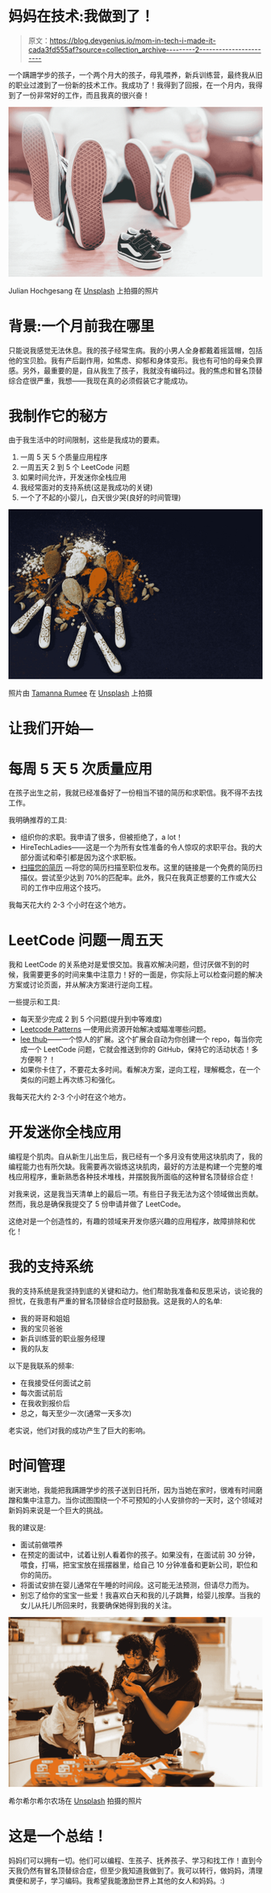 # 妈妈在技术:我做到了！

> 原文：<https://blog.devgenius.io/mom-in-tech-i-made-it-cada3fd555af?source=collection_archive---------2----------------------->

一个蹒跚学步的孩子，一个两个月大的孩子，母乳喂养，新兵训练营，最终我从旧的职业过渡到了一份新的技术工作。我成功了！我得到了回报，在一个月内，我得到了一份非常好的工作，而且我真的很兴奋！

![](img/e27c97d733ec212a154bc683e598b996.png)

Julian Hochgesang 在 [Unsplash](https://unsplash.com?utm_source=medium&utm_medium=referral) 上拍摄的照片

# **背景:一个月前我在哪里**

只能说我感觉无法休息。我的孩子经常生病。我的小男人全身都戴着摇篮帽，包括他的宝贝脸。我有产后副作用，如焦虑、抑郁和身体变形。我也有可怕的母亲负罪感。另外，最重要的是，自从我生了孩子，我就没有编码过。我的焦虑和冒名顶替综合症很严重，我想——我现在真的必须假装它才能成功。

# 我制作它的秘方

由于我生活中的时间限制，这些是我成功的要素。

1.  一周 5 天 5 个质量应用程序
2.  一周五天 2 到 5 个 LeetCode 问题
3.  如果时间允许，开发迷你全栈应用
4.  我经常面对的支持系统(这是我成功的关键)
5.  一个了不起的小婴儿，白天很少哭(良好的时间管理)

![](img/15ffd5b2b7a3a228750043cb387830ac.png)

照片由 [Tamanna Rumee](https://unsplash.com/@tamanna_rumee?utm_source=medium&utm_medium=referral) 在 [Unsplash](https://unsplash.com?utm_source=medium&utm_medium=referral) 上拍摄

# 让我们开始—

# **每周 5 天 5 次质量应用**

在孩子出生之前，我就已经准备好了一份相当不错的简历和求职信。我不得不去找工作。

我明确推荐的工具:

*   组织你的求职。我申请了很多，但被拒绝了，a lot！
*   HireTechLadies——这是一个为所有女性准备的令人惊叹的求职平台。我的大部分面试和牵引都是因为这个求职板。
*   [扫描您的简历](https://cultivatedculture.com/resume-scanner/) —将您的简历扫描至职位发布。这里的链接是一个免费的简历扫描仪。尝试至少达到 70%的匹配率。此外，我只在我真正想要的工作或大公司的工作中应用这个技巧。

我每天花大约 2-3 个小时在这个地方。

# LeetCode 问题一周五天

我和 LeetCode 的关系绝对是爱恨交加。我喜欢解决问题，但讨厌做不到的时候，我需要更多的时间来集中注意力！好的一面是，你实际上可以检查问题的解决方案或讨论页面，并从解决方案进行逆向工程。

一些提示和工具:

*   每天至少完成 2 到 5 个问题(提升到中等难度)
*   [Leetcode Patterns](https://seanprashad.com/leetcode-patterns/) —使用此资源开始解决或瞄准哪些问题。
*   [lee thub](https://chrome.google.com/webstore/detail/leethub/aciombdipochlnkbpcbgdpjffcfdbggi?hl=en)——一个惊人的扩展。这个扩展会自动为你创建一个 repo，每当你完成一个 LeetCode 问题，它就会推送到你的 GitHub，保持它的活动状态！多方便啊？！
*   如果你卡住了，不要花太多时间。看解决方案，逆向工程，理解概念，在一个类似的问题上再次练习和强化。

我每天花大约 2-3 个小时在这个地方。

# 开发迷你全栈应用

编程是个肌肉。自从新生儿出生后，我已经有一个多月没有使用这块肌肉了，我的编程能力也有所欠缺。我需要再次锻炼这块肌肉，最好的方法是构建一个完整的堆栈应用程序，重新熟悉各种技术堆栈，并摆脱我所面临的这种冒名顶替综合症！

对我来说，这是我当天清单上的最后一项。有些日子我无法为这个领域做出贡献。然而，我总是确保我提交了 5 份申请并做了 LeetCode。

这绝对是一个创造性的，有趣的领域来开发你感兴趣的应用程序，故障排除和优化！

# 我的支持系统

我的支持系统是我坚持到底的关键和动力。他们帮助我准备和反思采访，谈论我的担忧，在我患有严重的冒名顶替综合症时鼓励我。这是我的人的名单:

*   我的哥哥和姐姐
*   我的宝贝爸爸
*   新兵训练营的职业服务经理
*   我的队友

以下是我联系的频率:

*   在我接受任何面试之前
*   每次面试前后
*   在我收到报价后
*   总之，每天至少一次(通常一天多次)

老实说，他们对我的成功产生了巨大的影响。

# 时间管理

谢天谢地，我能把我蹒跚学步的孩子送到日托所，因为当她在家时，很难有时间磨蹭和集中注意力。当你试图围绕一个不可预知的小人安排你的一天时，这个领域对新妈妈来说是一个巨大的挑战。

我的建议是:

*   面试前做喂养
*   在预定的面试中，试着让别人看着你的孩子。如果没有，在面试前 30 分钟，喂食，打嗝，把宝宝放在摇摆器里，给自己 10 分钟准备和更新公司，职位和你的简历。
*   将面试安排在婴儿通常在午睡的时间段。这可能无法预测，但请尽力而为。
*   别忘了给你的宝宝一些爱！我喜欢白天和我的儿子跳舞，给婴儿按摩。当我的女儿从托儿所回来时，我要确保她得到我的关注。

![](img/e2a08f24a86075c703819091f58dfb10.png)

希尔希尔希尔农场在 [Unsplash](https://unsplash.com?utm_source=medium&utm_medium=referral) 拍摄的照片

# 这是一个总结！

妈妈们可以拥有一切。他们可以编程、生孩子、抚养孩子、学习和找工作！直到今天我仍然有冒名顶替综合症，但至少我知道我做到了。我可以转行，做妈妈，清理粪便和房子，学习编码。我希望我能激励世界上其他的女人和妈妈。:)
